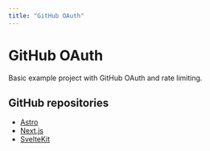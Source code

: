 ```yaml
---
title: "GitHub OAuth"
---
```


# GitHub OAuth

Basic example project with GitHub OAuth and rate limiting.

## GitHub repositories

- [Astro](https://github.com/lucia-auth/example-astro-github-oauth)
- [Next.js](https://github.com/lucia-auth/example-nextjs-github-oauth)
- [SvelteKit](https://github.com/lucia-auth/example-sveltekit-github-oauth)
